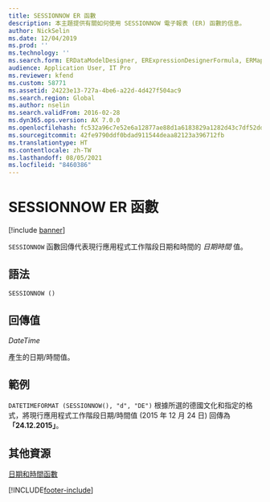 ```yaml
---
title: SESSIONNOW ER 函數
description: 本主題提供有關如何使用 SESSIONNOW 電子報表 (ER) 函數的信息。
author: NickSelin
ms.date: 12/04/2019
ms.prod: ''
ms.technology: ''
ms.search.form: ERDataModelDesigner, ERExpressionDesignerFormula, ERMappedFormatDesigner, ERModelMappingDesigner
audience: Application User, IT Pro
ms.reviewer: kfend
ms.custom: 58771
ms.assetid: 24223e13-727a-4be6-a22d-4d427f504ac9
ms.search.region: Global
ms.author: nselin
ms.search.validFrom: 2016-02-28
ms.dyn365.ops.version: AX 7.0.0
ms.openlocfilehash: fc532a96c7e52e6a12877ae88d1a6183829a1282d43c7df52dd90e536a7e3d75
ms.sourcegitcommit: 42fe9790ddf0bdad911544deaa82123a396712fb
ms.translationtype: HT
ms.contentlocale: zh-TW
ms.lasthandoff: 08/05/2021
ms.locfileid: "8460386"
---
```

# <a name="sessionnow-er-function"></a>SESSIONNOW ER 函數

[!include [banner](../includes/banner.md)]

`SESSIONNOW` 函數回傳代表現行應用程式工作階段日期和時間的 *日期時間* 值。

## <a name="syntax"></a>語法

```vb
SESSIONNOW ()
```

## <a name="return-values"></a>回傳值

*DateTime*

產生的日期/時間值。

## <a name="example"></a>範例

`DATETIMEFORMAT (SESSIONNOW(), "d", "DE")` 根據所選的德國文化和指定的格式，將現行應用程式工作階段日期/時間值 (2015 年 12 月 24 日) 回傳為 **「24.12.2015」**。

## <a name="additional-resources"></a>其他資源

[日期和時間函數](er-functions-category-datetime.md)


[!INCLUDE[footer-include](../../../includes/footer-banner.md)]